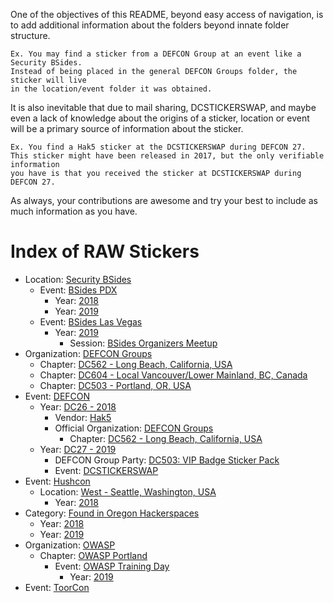 One of the objectives of this README, beyond easy access of navigation, is to add additional information about the folders beyond innate folder structure.

    Ex. You may find a sticker from a DEFCON Group at an event like a Security BSides.
    Instead of being placed in the general DEFCON Groups folder, the sticker will live
    in the location/event folder it was obtained.

It is also inevitable that due to mail sharing, DCSTICKERSWAP, and maybe even a lack of knowledge about the origins of a sticker, location or event will be a primary source of information about the sticker.

    Ex. You find a Hak5 sticker at the DCSTICKERSWAP during DEFCON 27.
    This sticker might have been released in 2017, but the only verifiable information
    you have is that you received the sticker at DCSTICKERSWAP during DEFCON 27.

As always, your contributions are awesome and try your best to include as much information as you have.

# Index of RAW Stickers
* Location: [Security BSides](https://github.com/securingdev/awesome-stickers/tree/master/raw/BSides/)
  * Event: [BSides PDX](https://github.com/securingdev/awesome-stickers/tree/master/raw/BSides/BSides%20PDX)
    * Year: [2018](https://github.com/securingdev/awesome-stickers/tree/master/raw/BSides/BSides%20PDX/2018)
    * Year: [2019](https://github.com/securingdev/awesome-stickers/tree/master/raw/BSides/BSides%20PDX/2019)
  * Event: [BSides Las Vegas](https://github.com/securingdev/awesome-stickers/tree/master/raw/BSides/BSides%20Las%20Vegas/)
    * Year: [2019](https://github.com/securingdev/awesome-stickers/tree/master/raw/BSides/BSides%20Las%20Vegas/2019)
        * Session: [BSides Organizers Meetup](https://github.com/securingdev/awesome-stickers/tree/master/raw/BSides/BSides%20Las%20Vegas/2019/BSides%20Organizers%20Meetup)
* Organization: [DEFCON Groups](https://github.com/securingdev/awesome-stickers/tree/master/raw/DEFCON%20Groups)
    * Chapter: [DC562 - Long Beach, California, USA](https://github.com/koronkowy/awesome-stickers/tree/master/raw/DEFCON%20Groups/DC562)
    * Chapter: [DC604 - Local Vancouver/Lower Mainland, BC, Canada](https://github.com/koronkowy/awesome-stickers/tree/master/raw/DEFCON%20Groups/DC604)
    * Chapter: [DC503 - Portland, OR, USA](https://github.com/koronkowy/awesome-stickers/tree/master/raw/DEFCON%20Groups/DC503)
* Event: [DEFCON](https://github.com/securingdev/awesome-stickers/tree/master/raw/DEFCON)
  * Year: [DC26 - 2018](https://github.com/securingdev/awesome-stickers/tree/master/raw/DEFCON/DC26%20-%202018)
    * Vendor: [Hak5](https://github.com/securingdev/awesome-stickers/tree/master/raw/DEFCON/DC26%20-%202018/Hak5)
    * Official Organization: [DEFCON Groups](https://github.com/securingdev/awesome-stickers/tree/master/raw/DEFCON/DC26%20-%202018/DEFCON%20Groups/)
      * Chapter: [DC562 - Long Beach, California, USA](https://github.com/securingdev/awesome-stickers/tree/master/raw/DEFCON/DC26%20-%202018/DEFCON%20Groups/DC562)
  * Year: [DC27 - 2019](https://github.com/securingdev/awesome-stickers/tree/master/raw/DEFCON/DC27%20-%202019)
    * DEFCON Group Party: [DC503: VIP Badge Sticker Pack](https://github.com/securingdev/awesome-stickers/tree/master/raw/DEFCON/DC27%20-%202019/DC503%20VIP%20Badge%20Stickers)
    * Event: [DCSTICKERSWAP](https://github.com/securingdev/awesome-stickers/tree/master/raw/DEFCON/DC27%20-%202019/DCSTICKERSWAP)
* Event: [Hushcon](https://github.com/securingdev/awesome-stickers/tree/master/raw/Hushcon/)
  * Location: [West - Seattle, Washington, USA](https://github.com/securingdev/awesome-stickers/tree/master/raw/Hushcon/Seattle)
    * Year: [2018](https://github.com/securingdev/awesome-stickers/tree/master/raw/Hushcon/Seattle/2018)
* Category: [Found in Oregon Hackerspaces](https://github.com/securingdev/awesome-stickers/tree/master/raw/Found%20in%20Oregon%20Hackerspaces)
    * Year: [2018](https://github.com/securingdev/awesome-stickers/tree/master/raw/Found%20in%20Oregon%20Hackerspaces/2018)
    * Year: [2019](https://github.com/securingdev/awesome-stickers/tree/master/raw/Found%20in%20Oregon%20Hackerspaces/2019)
* Organization: [OWASP](https://github.com/securingdev/awesome-stickers/tree/master/raw/OWASP)
    * Chapter: [OWASP Portland](https://github.com/securingdev/awesome-stickers/tree/master/raw/OWASP/OWASP%20Portland)
      * Event: [OWASP Training Day](https://github.com/securingdev/awesome-stickers/tree/master/raw/OWASP/OWASP%20Portland/OWASP%20Training%20Day)
        * Year: [2019](https://github.com/securingdev/awesome-stickers/tree/master/raw/OWASP/OWASP%20Portland/OWASP%20Training%20Day/2019)
* Event: [ToorCon](https://github.com/securingdev/awesome-stickers/tree/master/raw/Toorcon)
